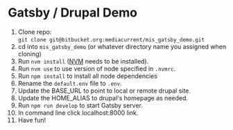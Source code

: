 # Gatsby / Drupal Demo

1. Clone repo:<br /> ```git clone git@bitbucket.org:mediacurrent/mis_gatsby_demo.git```
1. cd into `mis_gatsby_demo` (or whatever directory name you assigned when cloning)
1. Run `nvm install` ([NVM](http://dev.topheman.com/install-nvm-with-homebrew-to-use-multiple-versions-of-node-and-iojs-easily/) needs to be installed).
1. Run `nvm use` to use version of node specified in `.nvmrc`.
1. Run `npm install` to install all node dependencies
1. Rename the `default.env` file to `.env`.
1. Update the BASE_URL to point to local or remote drupal site.
1. Update the HOME_ALIAS to drupal's homepage as needed.
1. Run `npm run develop` to start Gatsby server.
1. In command line click localhost:8000 link.
1. Have fun!
